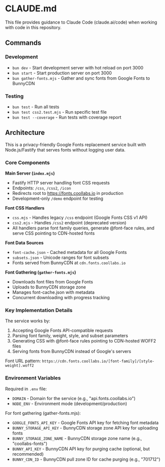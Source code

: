 # CLAUDE.md

This file provides guidance to Claude Code (claude.ai/code) when working with code in this repository.

## Commands

### Development
- `bun dev` - Start development server with hot reload on port 3000
- `bun start` - Start production server on port 3000
- `bun gather-fonts.mjs` - Gather and sync fonts from Google Fonts to BunnyCDN

### Testing
- `bun test` - Run all tests
- `bun test css2.test.mjs` - Run specific test file
- `bun test --coverage` - Run tests with coverage report

## Architecture

This is a privacy-friendly Google Fonts replacement service built with Node.js/Fastify that serves fonts without logging user data.

### Core Components

**Main Server (`index.mjs`)**
- Fastify HTTP server handling font CSS requests
- Endpoints: `/css`, `/css2`,  `/icon`
- Redirects root to https://fonts.coollabs.io in production
- Development-only `/demo` endpoint for testing

**Font CSS Handlers**
- `css.mjs` - Handles legacy `/css` endpoint (Google Fonts CSS v1 API)
- `css2.mjs` - Handles `/css2` endpoint (deprecated version)
- All handlers parse font family queries, generate @font-face rules, and serve CSS pointing to CDN-hosted fonts

**Font Data Sources**
- `font-cache.json` - Cached metadata for all Google Fonts
- `subsets.json` - Unicode ranges for font subsets
- Fonts served from BunnyCDN at `cdn.fonts.coollabs.io`

**Font Gathering (`gather-fonts.mjs`)**
- Downloads font files from Google Fonts
- Uploads to BunnyCDN storage zone
- Manages font-cache.json with metadata
- Concurrent downloading with progress tracking

### Key Implementation Details

The service works by:
1. Accepting Google Fonts API-compatible requests
2. Parsing font family, weight, style, and subset parameters
3. Generating CSS with @font-face rules pointing to CDN-hosted WOFF2 files
4. Serving fonts from BunnyCDN instead of Google's servers

Font URL pattern: `https://cdn.fonts.coollabs.io/[font-family]/[style-weight].woff2`

### Environment Variables

Required in `.env` file:
- `DOMAIN` - Domain for the service (e.g., "api.fonts.coollabs.io")
- `NODE_ENV` - Environment mode (development/production)

For font gathering (gather-fonts.mjs):
- `GOOGLE_FONTS_API_KEY` - Google Fonts API key for fetching font metadata
- `BUNNY_STORAGE_API_KEY` - BunnyCDN storage zone API key for uploading fonts
- `BUNNY_STORAGE_ZONE_NAME` - BunnyCDN storage zone name (e.g., "coollabs-fonts")
- `BUNNY_API_KEY` - BunnyCDN API key for purging cache (optional, but recommended)
- `BUNNY_CDN_ID` - BunnyCDN pull zone ID for cache purging (e.g., "701712")